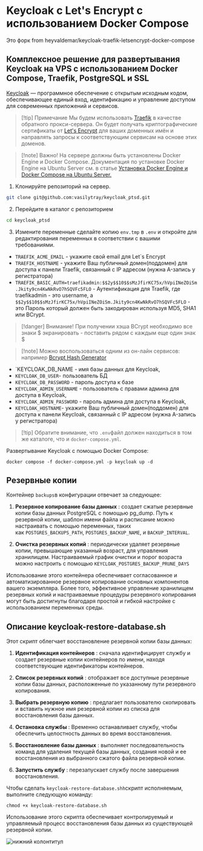 # Keycloak с Let's Encrypt с использованием Docker Compose
Это форк from heyvaldemar/keycloak-traefik-letsencrypt-docker-compose

## Комплексное решение для развертывания Keycloak на VPS с использованием Docker Compose, Traefik, PostgreSQL и SSL

[Keycloak](https://www.keycloak.org/) — программное обеспечение с открытым исходным кодом, обеспечивающее единый вход, идентификацию и управление доступом для современных приложений и сервисов.

> [!tip] Примечание
> Мы будем использовать [Traefik](https://traefik.io/traefik/) в качестве обратного прокси-сервера. Он будет получать криптографические сертификаты от [Let's Encrypt](https://letsencrypt.org/) для ваших доменных имён и направлять запросы к соответствующим сервисам на основе этих доменов.

>[!note] Важно!
>На сервере должны быть установлены Docker Engine и Docker Compose.
Документация по установке Docker Engine на Ubuntu Server см. в статье [Установка Docker Engine и Docker Compose на Ubuntu Server.](https://docs.docker.com/engine/install/ubuntu/#installation-methods)

1. Клонируйте репозиторий на сервер.

```sh
git clone git@github.com:vasilytray/keycloak_ptsd.git
```

2. Перейдите в каталог с репозиторием

```sh
cd keycloak_ptsd
```

3. Измените переменные 
сделайте копию `env.tmp` в `.env` и откройте для редактирования переменных в соответствии с вашими требованиями.

- `TRAEFIK_ACME_EMAIL` - укажите свой email для Let\`s Encrypt
- `TRAEFIK_HOSTNAME` - укажите Ваш публичный домен(поддомен) для доступа к панели Traefik, связанный c IP адресом (нужна A-запись у регистратора)
- `TRAEFIK_BASIC_AUTH=traefikadmin:$$2y$$10$$sMzJfirKC75x/hVpiINeZOiSm.Jkity9cn4KwNkRvO7hSQVFc5FLO` - Аутентификация для Traefik, где traefikadmin - это username, а `$$2y$$10$$sMzJfirKC75x/hVpiINeZOiSm.Jkity9cn4KwNkRvO7hSQVFc5FLO` - это Пароль который должен быть закодирован используя MD5, SHA1 или BCrypt.

>[!danger] Внимание!
>При получении хэша BCrypt необходимо все знаки $ экранировать - поставить рядом с каждым еще один знак $


>[!note] Можно воспользоваться одним из он-лайн сервисов:
> например [Bcrypt Hash Generator](https://bcrypt-generator.com/)

- `KEYCLOAK_DB_NAME - имя базы данных для Keycloak,
- `KEYCLOAK_DB_USER`- пользователь БД
- `KEYCLOAK_DB_PASSWORD` - пароль доступа к базе
- `KEYCLOAK_ADMIN_USERNAME` - пользователь с правами админа для доступа в Keycloak,
- `KEYCLOAK_ADMIN_PASSWORD` - пароль админа для доступа в Keycloak,
- `KEYCLOAK_HOSTNAME`- укажите Ваш публичный домен(поддомен) для доступа к панели Keycloak, связанный c IP адресом (нужна A-запись у регистратора)

>[!tip] Обратите внимание, что `.env`файл должен находиться в том же каталоге, что и `docker-compose.yml`.


Развертывание Keycloak с помощью Docker Compose:

`docker compose -f docker-compose.yml -p keycloak up -d`

## Резервные копии

Контейнер `backups`в конфигурации отвечает за следующее:

1. **Резервное копирование базы данных** : создает сжатые резервные копии базы данных PostgreSQL с помощью pg_dump. Путь к резервной копии, шаблон имени файла и расписание можно настраивать с помощью переменных, таких как `POSTGRES_BACKUPS_PATH`, `POSTGRES_BACKUP_NAME`, и `BACKUP_INTERVAL`.
    
2. **Очистка резервных копий** : периодически удаляет резервные копии, превышающие указанный возраст, для управления хранилищем. Настраиваемый график очистки и порог возраста можно настроить с помощью `KEYCLOAK_POSTGRES_BACKUP_PRUNE_DAYS`

Использование этого контейнера обеспечивает согласованное и автоматизированное резервное копирование основных компонентов вашего экземпляра. Более того, эффективное управление хранилищем резервных копий и настраиваемые процедуры резервного копирования могут быть достигнуты благодаря простой и гибкой настройке с использованием переменных среды.

## Описание keycloak-restore-database.sh

Этот скрипт облегчает восстановление резервной копии базы данных:

1. **Идентификация контейнеров** : сначала идентифицирует службу и создает резервные копии контейнеров по имени, находя соответствующие идентификаторы контейнеров.
    
2. **Список резервных копий** : отображает все доступные резервные копии базы данных, расположенные по указанному пути резервного копирования.
    
3. **Выбрать резервную копию** : предлагает пользователю скопировать и вставить нужное имя резервной копии из списка для восстановления базы данных.
    
4. **Остановка службы** : Временно останавливает службу, чтобы обеспечить целостность данных во время восстановления.
    
5. **Восстановление базы данных** : выполняет последовательность команд для удаления текущей базы данных, создания новой и ее восстановления из выбранного сжатого файла резервной копии.
    
6. **Запустить службу** : перезапускает службу после завершения восстановления.
    

Чтобы сделать `keycloak-restore-database.shh`скрипт исполняемым, выполните следующую команду:

`chmod +x keycloak-restore-database.sh`

Использование этого скрипта обеспечивает контролируемый и управляемый процесс восстановления базы данных из существующей резервной копии.

![нижний колонтитул](https://user-images.githubusercontent.com/10498744/210157572-1fca0242-8af2-46a6-bfa3-666ffd40ebde.svg)
